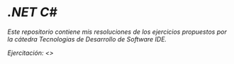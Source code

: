 # <em>.NET C#<em>

Este repositorio contiene mis resoluciones de los ejercicios propuestos por la cátedra Tecnologias de Desarrollo de Software IDE.

Ejercitación: <>
